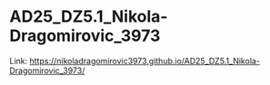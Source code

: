 # AD25_DZ5.1_Nikola-Dragomirovic_3973

Link: https://nikoladragomirovic3973.github.io/AD25_DZ5.1_Nikola-Dragomirovic_3973/
